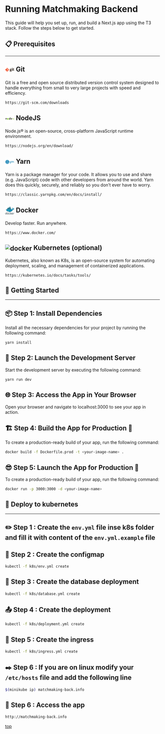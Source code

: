 # <h1 id="top">Running Matchmaking Backend</h1>

This guide will help you set up, run, and build a Next.js app using the T3 stack. Follow the steps below to get started.

## 📋 Prerequisites

<hr>

## <img align="center" src="https://raw.githubusercontent.com/devicons/devicon/master/icons/git/git-original-wordmark.svg" alt="git" width="30" height="30"/> Git

Git is a free and open source distributed version control system designed to handle everything from small to very large
projects with speed and efficiency.

```
https://git-scm.com/downloads
```

## <img align="center" src="https://raw.githubusercontent.com/devicons/devicon/master/icons/nodejs/nodejs-original-wordmark.svg" alt="nodejs" width="30" height="30"/> NodeJS

Node.js® is an open-source, cross-platform JavaScript runtime environment.

```
https://nodejs.org/en/download/
```

## <img align="center" src="https://raw.githubusercontent.com/devicons/devicon/master/icons/yarn/yarn-original-wordmark.svg" alt="yarn" width="30" height="30"/> Yarn

Yarn is a package manager for your code. It allows you to use and share (e.g. JavaScript) code with other developers
from around the world. Yarn does this quickly, securely, and reliably so you don’t ever have to worry.

```
https://classic.yarnpkg.com/en/docs/install/
```

## <img align="center" src="https://raw.githubusercontent.com/devicons/devicon/master/icons/docker/docker-original-wordmark.svg" alt="docker" width="30" height="30"/> Docker

Develop faster. Run anywhere.

```
https://www.docker.com/
```

## <img align="center" src="https://www.vectorlogo.zone/logos/kubernetes/kubernetes-icon.svg"  alt="docker" width="30" height="30"/> Kubernetes (optional)

Kubernetes, also known as K8s, is an open-source system for automating deployment, scaling, and management of
containerized applications.

```
https://kubernetes.io/docs/tasks/tools/
```

## 🚀 Getting Started

<hr>

## 📦 Step 1: Install Dependencies

Install all the necessary dependencies for your project by running the following command:

```bash
yarn install
```

## 🚀 Step 2: Launch the Development Server

Start the development server by executing the following command:

```bash
yarn run dev
```

## 🌐 Step 3: Access the App in Your Browser

Open your browser and navigate to localhost:3000 to see your app in action.

## 🏗 Step 4: Build the App for Production 🐳

To create a production-ready build of your app, run the following command:

```bash
docker build -f Dockerfile.prod -t <your-image-name> .
```

## :sunglasses: Step 5: Launch the App for Production 🐳

To create a production-ready build of your app, run the following command:

```bash
docker run -p 3000:3000 -d <your-image-name>
```

## 📝 Deploy to kubernetes

<hr>

## :pencil2: Step 1 : Create the `env.yml` file inse k8s folder and fill it with content of the `env.yml.example` file

## :scroll: Step 2 : Create the configmap

```bash
kubectl -f k8s/env.yml create
```

## :minidisc: Step 3 : Create the database deployment

```bash
kubectl -f k8s/database.yml create
```

## :outbox_tray: Step 4 : Create the deployment

```bash
kubectl -f k8s/deployment.yml create
```

## :robot: Step 5 : Create the ingress

```bash
kubectl -f k8s/ingress.yml create
```

## :black_nib: Step 6 : If you are on linux modify your `/etc/hosts` file and add the following line

```bash
$(minikube ip) matchmaking-back.info
```

## :rocket: Step 6 : Access the app

```bash
http://matchmaking-back.info
```

[top](#top)